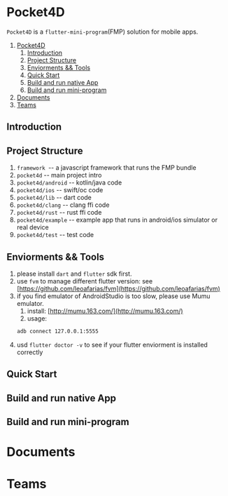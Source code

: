 # Pocket4D

`Pocket4D` is a `flutter-mini-program`(FMP) solution for mobile apps.

1. [Pocket4D](#pocket4d)
   1. [Introduction](#introduction)
   2. [Project Structure](#project-structure)
   3. [Enviorments && Tools](#enviorments--tools)
   4. [Quick Start](#quick-start)
   5. [Build and run native App](#build-and-run-native-app)
   6. [Build and run mini-program](#build-and-run-mini-program)
2. [Documents](#documents)
3. [Teams](#teams)

## Introduction


## Project Structure

1. `framework `-- a javascript framework that runs the FMP bundle
2. `pocket4d` -- main project intro
3. `pocket4d/android` -- kotlin/java code
4. `pocket4d/ios` -- swift/oc code
5. `pocket4d/lib` -- dart code
6. `pocket4d/clang` -- clang ffi code
7. `pocket4d/rust` -- rust ffi code
8. `pocket4d/example` -- example app that runs in android/ios simulator or real device
9. `pocket4d/test` -- test code

## Enviorments && Tools

1. please install `dart` and `flutter` sdk first.
2. use `fvm` to manage different flutter version: see [https://github.com/leoafarias/fvm](https://github.com/leoafarias/fvm)
3. if you find emulator of AndroidStudio is too slow, please use Mumu emulator.
   1. install: [http://mumu.163.com/](http://mumu.163.com/)
   2. usage:
    ```bash
    adb connect 127.0.0.1:5555
    ```
4. usd `flutter doctor -v` to see if your flutter enviorment is installed correctly


## Quick Start
## Build and run native App
## Build and run mini-program

# Documents
# Teams
